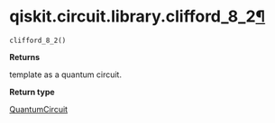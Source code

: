 # qiskit.circuit.library.clifford\_8\_2[¶](#qiskit-circuit-library-clifford-8-2 "Permalink to this headline")

<span id="undefined" />

`clifford_8_2()`

**Returns**

template as a quantum circuit.

**Return type**

[QuantumCircuit](qiskit.circuit.QuantumCircuit#qiskit.circuit.QuantumCircuit "qiskit.circuit.QuantumCircuit")

